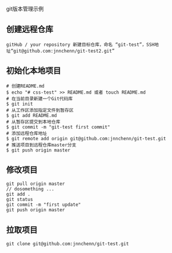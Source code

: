 git版本管理示例

## 创建远程仓库
    gitHub / your repository 新建目标仓库，命名 “git-test”，SSH地址“git@github.com:jnnchenn/git-test2.git”

## 初始化本地项目
    # 创建README.md
    $ echo "# css-test" >> README.md 或者 touch README.md 
    # 在当前目录新建一个Git代码库
    $ git init 
    # 从工作区添加指定文件到暂存区
    $ git add README.md 
    # 从暂存区提交到本地仓库
    $ git commit -m "git-test first commit" 
    # 添加远程仓库地址
    $ git remote add origin git@github.com:jnnchenn/git-test.git 
    # 推送项目到远程仓库master分支
    $ git push origin master

## 修改项目
    git pull origin master
    // dosomething ...
    git add .
    git status 
    git commit -m "first update"
    git push origin master

## 拉取项目
    git clone git@github.com:jnnchenn/git-test.git
